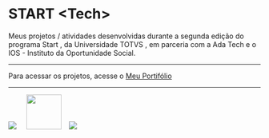 # START &lt;Tech&gt;

Meus projetos / atividades desenvolvidas durante a segunda edição do programa Start <Tech>, da Universidade TOTVS , em parceria com a Ada Tech e o IOS - Instituto da Oportunidade Social.

<hr>

Para acessar os projetos, acesse o <a href="./Portif%C3%B3lio/index.html">Meu Portifólio</a>

<hr>

<img src="https://www.totvs.com/wp-content/uploads/2019/09/logo.png">&nbsp;&nbsp;&nbsp;&nbsp;
<img src="https://ios.org.br/wp-content/uploads/2021/01/logo-istituto-oportunidade-social.svg" height="70px">&nbsp;&nbsp;&nbsp;
<img src="https://ada-site-frontend.s3.sa-east-1.amazonaws.com/home/header-logo.svg">